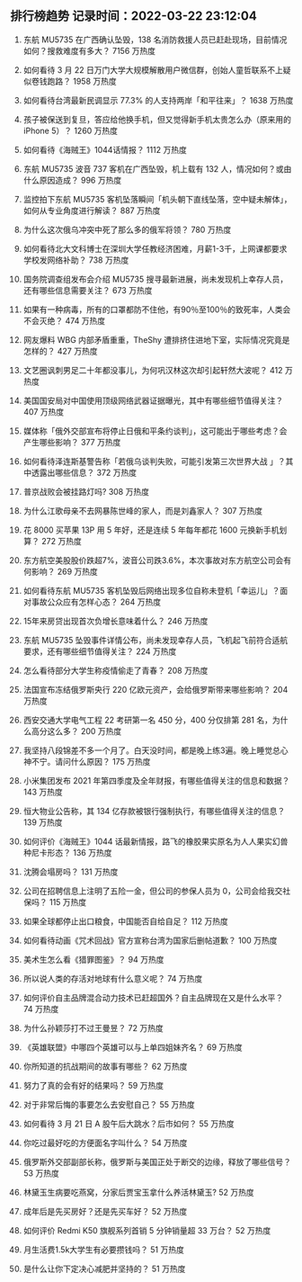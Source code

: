 
## 排行榜趋势 记录时间：2022-03-22 23:12:04
  
  1. 东航 MU5735 在广西确认坠毁，138 名消防救援人员已赶赴现场，目前情况如何？搜救难度有多大？ 7156 万热度
    
  2. 如何看待 3 月 22 日万门大学大规模解散用户微信群，创始人童哲联系不上疑似卷钱跑路？ 1958 万热度
    
  3. 如何看待台湾最新民调显示 77.3% 的人支持两岸「和平往来」？ 1638 万热度
    
  4. 孩子被保送到复旦，答应给他换手机，但又觉得新手机太贵怎么办（原来用的iPhone 5）？ 1260 万热度
    
  5. 如何看待《海贼王》1044话情报？ 1112 万热度
    
  6. 东航 MU5735 波音 737 客机在广西坠毁，机上载有 132 人，情况如何？或由什么原因造成？ 996 万热度
    
  7. 监控拍下东航 MU5735 客机坠落瞬间「机头朝下直线坠落，空中疑未解体」，如何从专业角度进行解读？ 887 万热度
    
  8. 为什么这次俄乌冲突中死了那么多的俄军将领？ 780 万热度
    
  9. 如何看待北大文科博士在深圳大学任教经济困难，月薪1-3千，上网课都要求学校发网络补助？ 738 万热度
    
  10. 国务院调查组发布会介绍 MU5735 搜寻最新进展，尚未发现机上幸存人员，还有哪些信息需要关注？ 673 万热度
    
  11. 如果有一种病毒，所有的口罩都防不住他，有90％至100％的致死率，人类会不会灭绝？ 474 万热度
    
  12. 网友爆料 WBG 内部矛盾重重，TheShy 遭排挤住进地下室，实际情况究竟是怎样的？ 427 万热度
    
  13. 文艺圈讽刺男足二十年都没事儿，为何巩汉林这次却引起轩然大波呢？ 412 万热度
    
  14. 美国国安局对中国使用顶级网络武器证据曝光，其中有哪些细节值得关注？ 407 万热度
    
  15. 媒体称「俄外交部宣布将停止日俄和平条约谈判」，这可能出于哪些考虑？会产生哪些影响？ 377 万热度
    
  16. 如何看待泽连斯基警告称「若俄乌谈判失败，可能引发第三次世界大战 」？其中透露出哪些信息？ 372 万热度
    
  17. 普京战败会被挂路灯吗? 308 万热度
    
  18. 为什么江歌母亲不去网暴陈世峰的家人，而是刘鑫家人？ 307 万热度
    
  19. 花 8000 买苹果 13P 用 5 年好，还是连续 5 年每年都花 1600 元换新手机划算？ 272 万热度
    
  20. 东方航空美股股价跌超7%，波音公司跌3.6%，本次事故对东方航空公司会有何影响？ 269 万热度
    
  21. 如何看待东航 MU5735 客机坠毁后网络出现多位自称未登机「幸运儿」？面对事故公众应有怎样心态？ 264 万热度
    
  22. 15年来房贷出现首次负增长意味着什么？ 246 万热度
    
  23. 东航 MU5735 坠毁事件详情公布，尚未发现幸存人员，飞机起飞前符合适航要求，还有哪些细节值得关注？ 224 万热度
    
  24. 怎么看待部分大学生称疫情偷走了青春？ 208 万热度
    
  25. 法国宣布冻结俄罗斯央行 220 亿欧元资产，会给俄罗斯带来哪些影响？ 204 万热度
    
  26. 西安交通大学电气工程 22 考研第一名 450 分，400 分仅排第 281 名，为什么高分这么多？ 200 万热度
    
  27. 我坚持八段锦差不多一个月了。白天没时间，都是晚上练3遍。晚上睡觉总心神不宁。请问什么原因？ 175 万热度
    
  28. 小米集团发布 2021 年第四季度及全年财报，有哪些值得关注的信息和数据？ 143 万热度
    
  29. 恒大物业公告称，其 134 亿存款被银行强制执行，有哪些值得关注的信息？ 139 万热度
    
  30. 如何评价《海贼王》1044 话最新情报，路飞的橡胶果实原名为人人果实幻兽种尼卡形态？ 136 万热度
    
  31. 沈腾会塌房吗？ 131 万热度
    
  32. 公司在招聘信息上注明了五险一金，但公司的参保人员为 0，公司会给我交社保吗？ 115 万热度
    
  33. 如果全球都停止出口粮食，中国能否自给自足？ 112 万热度
    
  34. 如何看待动画《咒术回战》官方宣称台湾为国家后删帖道歉？ 100 万热度
    
  35. 美术生怎么看《猎罪图鉴》？ 94 万热度
    
  36. 所以说人类的存活对地球有什么意义呢？ 74 万热度
    
  37. 如何评价自主品牌混合动力技术已赶超国外？自主品牌现在又是什么水平？ 74 万热度
    
  38. 为什么孙颖莎打不过王曼昱？ 72 万热度
    
  39. 《英雄联盟》中哪四个英雄可以与上单四姐妹齐名？ 69 万热度
    
  40. 你所知道的抗战期间的故事有哪些？ 62 万热度
    
  41. 努力了真的会有好的结果吗？ 59 万热度
    
  42. 对于非常后悔的事要怎么去安慰自己？ 55 万热度
    
  43. 如何看待 3 月 21 日 A 股午后大跳水？后市如何？ 55 万热度
    
  44. 你吃过最好吃的方便面名字叫什么？ 54 万热度
    
  45. 俄罗斯外交部副部长称，俄罗斯与美国正处于断交的边缘，释放了哪些信号？ 53 万热度
    
  46. 林黛玉生病要吃燕窝，分家后贾宝玉拿什么养活林黛玉? 52 万热度
    
  47. 成年后是先买房好？还是先买车好？ 52 万热度
    
  48. 如何评价 Redmi K50 旗舰系列首销 5 分钟销量超 33 万台？ 52 万热度
    
  49. 月生活费1.5k大学生有必要攒钱吗？ 51 万热度
    
  50. 是什么让你下定决心减肥并坚持的？ 51 万热度
    